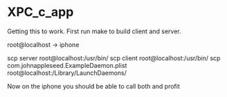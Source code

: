 # XPC_c_app

Getting this to work. First run make to build client and server. 

root@localhost -> iphone

scp server root@localhost:/usr/bin/
scp client root@localhost:/usr/bin/
scp com.johnappleseed.ExampleDaemon.plist root@localhost:/Library/LaunchDaemons/ 

Now on the iphone you should be able to call both and profit

